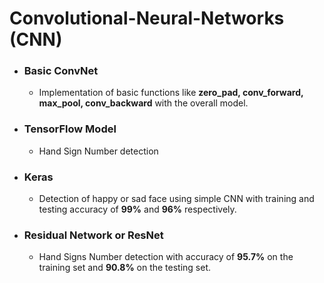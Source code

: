 # Convolutional-Neural-Networks (CNN)

* ### Basic ConvNet
   * Implementation of basic functions like **zero_pad, conv_forward, max_pool, conv_backward** with the overall model.
* ### TensorFlow Model
   * Hand Sign Number detection
* ### Keras
   * Detection of happy or sad face using simple CNN with training and testing accuracy of **99%** and **96%** respectively.
* ### Residual Network or ResNet
   * Hand Signs Number detection with accuracy of **95.7%** on the training set and **90.8%** on the testing set.  
